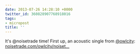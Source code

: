 ```yaml
---
date: 2013-07-26 14:28:10 +0000
twitter_id: 360828907768918016
tags:
- micropost
title: ''
---
```


It's @noisetrade time! First up, an acoustic single from [@owlcity](https://twitter.com/owlcity): [noisetrade.com/owlcity/noiset…](http://noisetrade.com/owlcity/noisetrade-sampler)
